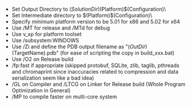 - Set Output Directory to $(SolutionDir)$(Platform)\$(Configuration)\
- Set Intermediate directory to $(Platform)\$(Configuration)\
- Specify minimum platform version to be 5.01 for x86 and 5.02 for x64
- Use /MT for release and /MTd for debug
- Use v<latest>_xp for platform toolset
- Use /subsystem:WINDOWS
- Use /Zi and define the PDB output filename as "$(OutDir)$(TargetName).pdb" 
    (for ease of scripting the copy in build_xxx.bat)
- Use /O2 on Release build
- /fp:fast if appropriate (skipped protobuf, SQLite, zlib, taglib, pthreads
    and chromaprint since inaccuracies related to compression and data
    serialization seem like a bad idea)
- /GL on Compiler and /LTCG on Linker for Release build
  (Whole Program Optimization in General)
- /MP to compile faster on multi-core system